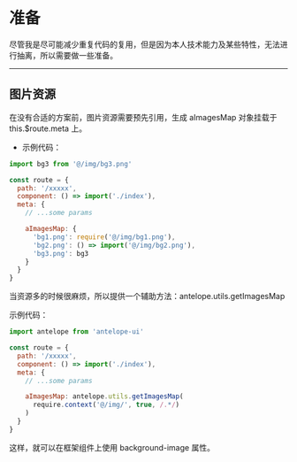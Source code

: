 # 准备

尽管我是尽可能减少重复代码的复用，但是因为本人技术能力及某些特性，无法进行抽离，所以需要做一些准备。

---

## 图片资源

在没有合适的方案前，图片资源需要预先引用，生成 aImagesMap 对象挂载于 this.\$route.meta 上。

- 示例代码：

```js
import bg3 from '@/img/bg3.png'

const route = {
  path: '/xxxxx',
  component: () => import('./index'),
  meta: {
    // ...some params

    aImagesMap: {
      'bg1.png': require('@/img/bg1.png'),
      'bg2.png': () => import('@/img/bg2.png'),
      'bg3.png': bg3
    }
  }
}
```

当资源多的时候很麻烦，所以提供一个辅助方法：antelope.utils.getImagesMap

示例代码：

```js
import antelope from 'antelope-ui'

const route = {
  path: '/xxxxx',
  component: () => import('./index'),
  meta: {
    // ...some params

    aImagesMap: antelope.utils.getImagesMap(
      require.context('@/img/', true, /.*/)
    )
  }
}
```

这样，就可以在框架组件上使用 background-image 属性。
